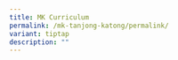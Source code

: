 ```yaml
---
title: MK Curriculum
permalink: /mk-tanjong-katong/permalink/
variant: tiptap
description: ""
---
```

<p></p>